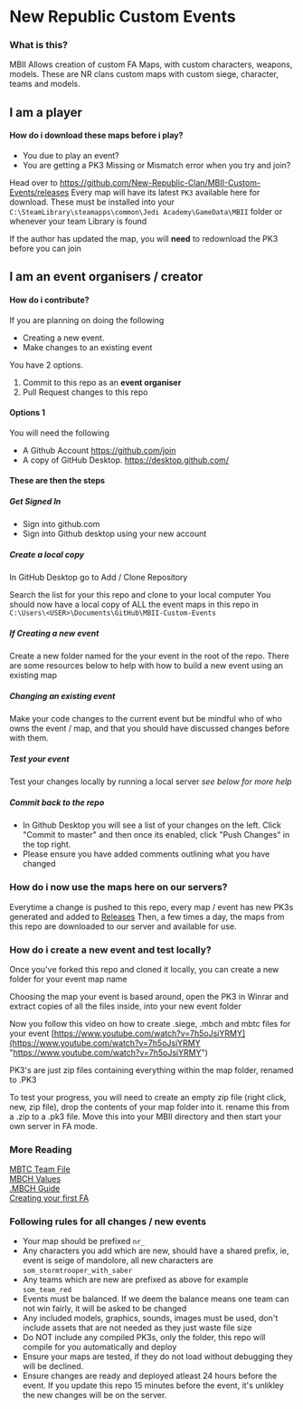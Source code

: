 
# New Republic Custom Events
### What is this?
MBII Allows creation of custom FA Maps, with custom characters, weapons, models.
These are NR clans custom maps with custom siege, character, teams and models.

## I am a player
#### How do i download these maps before i play?
- You due to play an event?
- You are getting a PK3 Missing or Mismatch error when you try and join?

Head over to https://github.com/New-Republic-Clan/MBII-Custom-Events/releases
Every map will have its latest `PK3` available here for download. These must be installed into your `C:\SteamLibrary\steamapps\common\Jedi Academy\GameData\MBII` folder or whenever your team Library is found

If the author has updated the map, you will **need** to redownload the PK3 before you can join


## I am an event organisers / creator

#### How do i contribute?
If you are planning on doing the following

- Creating a new event. 
- Make changes to an existing event

You have 2 options. 
1. Commit to this repo as an **event organiser**
2. Pull Request changes to this repo

#### Options 1

You will need the following
- A Github Account https://github.com/join
- A copy of GitHub Desktop. https://desktop.github.com/

#### These are then the steps

##### Get Signed In

- Sign into github.com
- Sign into Github desktop using your new account

##### Create a local copy

In GitHub Desktop go to Add / Clone Repository

Search the list for your this repo and clone to your local computer
You should now have a local copy of ALL the event maps in this repo in
`C:\Users\<USER>\Documents\GitHub\MBII-Custom-Events`

##### If Creating a new event
Create a new folder named for the your event in the root of the repo. 
There are some resources below to help with how to build a new event using an existing map

##### Changing an existing event
Make your code changes to the current event but be mindful who of who owns the event / map, and that you should have discussed changes before with them. 

##### Test your event

Test your changes locally by running a local server *see below for more help*

##### Commit back to the repo
- In Github Desktop you will see a list of your changes on the left. Click "Commit to master" and then once its enabled, click "Push Changes" in the top right. 
- Please ensure you have added comments outlining what you have changed

### How do i now use the maps here on our servers?
Everytime a change is pushed to this repo, every map / event has new PK3s generated and added to [Releases](https://github.com/New-Republic-Clan/MBII-Custom-Events/releases)
Then, a few times a day, the maps from this repo are downloaded to our server and available for use. 

### How do i create a new event and test locally?

Once you've forked this repo and cloned it locally, you can create a new folder for your event map name

Choosing the map your event is based around, open the PK3 in Winrar and extract copies of all the files inside, into your new event folder 

Now you follow this video on how to create .siege, .mbch and mbtc files for your event
[https://www.youtube.com/watch?v=7h5oJsiYRMY](https://www.youtube.com/watch?v=7h5oJsiYRMY "https://www.youtube.com/watch?v=7h5oJsiYRMY")

PK3's are just zip files containing everything within the map folder, renamed to .PK3 

To test your progress, you will need to create an empty zip file (right click, new, zip file), drop the contents of your map folder into it. rename this from a .zip to a .pk3 file. Move this into your MBII directory and then start your own server in FA mode. 

### More Reading
[MBTC Team File](https://moviebattles.fandom.com/wiki/MBTC_Team_File)  
[MBCH Values](https://moviebattles.fandom.com/wiki/MBCH_Values)  
[.MBCH Guide](https://moviebattles.fandom.com/wiki/.MBCH_Guide)  
[Creating your first FA](https://moviebattles.fandom.com/wiki/Creating_your_first_FA)

### Following rules for all changes / new events

- Your map should be prefixed `nr_`
- Any characters you add which are new, should have a shared prefix, ie, event is seige of mandolore, all new characters are `som_stormtrooper_with_saber`
- Any teams which are new are prefixed as above for example `som_team_red`
- Events must be balanced. If we deem the balance means one team can not win fairly, it will be asked to be changed
- Any included models, graphics, sounds, images must be used, don't include assets that are not needed as they just waste file size
- Do NOT include any compiled PK3s, only the folder, this repo will compile for you automatically and deploy
- Ensure your maps are tested, if they do not load without debugging they will be declined. 
- Ensure changes are ready and deployed atleast 24 hours before the event. If you update this repo 15 minutes before the event, it's unlikley the new changes will be on the server. 

